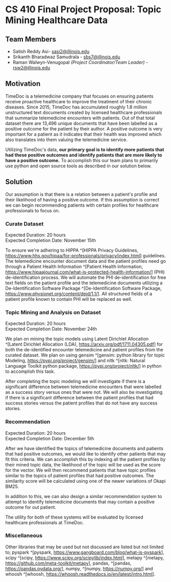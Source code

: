 # CS 410 Final Project Proposal: Topic Mining Healthcare Data

## Team Members
- Satish Reddy Asi- [sasi2@illinois.edu](sasi2@illinois.edu)
- Srikanth Bharadwaz Samudrala - [sbs7@illinois.edu](sbs7@illinois.edu)
- Raman Walwyn-Venugopal _(Project Coordinator/Team Leader)_ - [rsw2@illinois.edu](rsw2@illinois.edu)

## Motivation

TimeDoc is a telemedicine company that focuses on ensuring patients receive
proactive healthcare to improve the treatment of their chronic diseases.  Since
2015, TimeDoc has accumulated roughly 1.8 million unstructured text documents
created by licensed healthcare professionals that summarize telemedicine
encounters with patients. Out of that total dataset there are 13,496 unique
documents that have been labelled as a positive outcome for the patient by
their author. A positive outcome is very important for a patient as it
indicates that their health was improved which also translates into them
valuing the telemedicine service.

Utilizing TimeDoc's data, __our primary goal is to identify more patients that
had these positive outcomes and identify patients that are more likely to have
a positive outcome.__ To accomplish this our team plans to primarily use python
and open source tools as described in our solution below.

## Solution

Our assumption is that there is a relation between a patient's profile and
their likelihood of having a positive outcome. If this assumption is correct we
can begin recommending patients with certain profiles for healthcare
professionals to focus on.

### Curate Dataset

Expected Duration: 20 hours  
Expected Completion Date: November 15th

To ensure we're adhering to HIPPA ^[HIPPA Privacy Guidelines,
<https://www.hhs.gov/hipaa/for-professionals/privacy/index.html>] guidelines.
The telemedicine encounter document data and the patient profiles need go
through a Patient Health Information ^[Patient Health Information,
<https://www.hipaajournal.com/what-is-protected-health-information/>] (PHI)
de-identification process. We will automate the PHI de-identification for free
text fields on the patient profile and the telemedicine documents utilizing a
De-Identification Software Package ^[De-Identification Software Package,
<https://www.physionet.org/content/deid/1.1/>]. All structured fields of a
patient profile known to contain PHI will be replaced as well.

### Topic Mining and Analysis on Dataset

Expected Duration: 20 hours  
Expected Completion Date: November 24th

We plan on mining the topic models using Latent Dirichlet Allocation ^[Latent
Dirichlet Allocation (LDA), <https://arxiv.org/pdf/1711.04305.pdf>] for both
the de-identified encounter telemedicine and patient profiles from the curated
dataset. We plan on using gensim ^[gensim: python library for topic Modeling,
<https://pypi.org/project/gensim/>] and nltk ^[nltk: Natural Language Toolkit
python package, <https://pypi.org/project/nltk/>] in python to accomplish this
task.

After completing the topic modeling we will investigate if there is a
significant difference between telemedicine encounters that were labelled as a
success story versus ones that were not. We will also be investigating if there
is a significant difference between the patient profiles that had success
stories versus the patient profiles that do not have any success stories.

### Recommendation

Expected Duration: 20 hours  
Expected Completion Date: December 5th

After we have identified the topics of telemedicine documents and patients that
had positive outcomes, we would like to identify other patients that may fit
this criteria. We can accomplish this by indexing all the patient profiles
by their mined topic data, the likelihood of the topic will be used as the
score for the vector. We will then recommend patients that have topic profiles
similar to the topics of patient profiles that had positive outcomes. The
similarity score will be calculated using one of the newer variations of Okapi
BM25.

In addition to this, we can also design a similar recommendation system to
attempt to identify telemedicine documents that may contain a positive outcome
for out patient.

The utility for both of these systems will be evaluated by licensed healthcare
professionals at TimeDoc.

### Miscellaneous

Other libraries that may be used but not discussed are listed but not limited
to; pyspark ^[pyspark, <https://www.gangboard.com/blog/what-is-pyspark>], scipy
^[scipy, <https://www.scipy.org/scipylib/index.html>], metapy ^[metapy,
<https://github.com/meta-toolkit/metapy>], pandas, ^[pandas,
<https://pandas.pydata.org/>], numpy, ^[numpy, <https://numpy.org/>] and whoosh
^[whoosh, <https://whoosh.readthedocs.io/en/latest/intro.html>].

